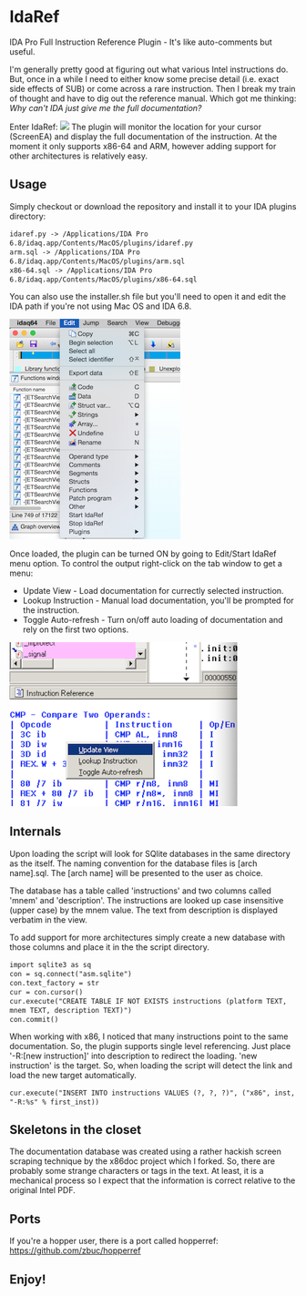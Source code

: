 IdaRef
======
IDA Pro Full Instruction Reference Plugin - It's like auto-comments but useful.

I'm generally pretty good at figuring out what various Intel instructions do.
But, once in a while I need to either know some precise detail (i.e. exact 
side effects of SUB) or come across a rare instruction. Then I break my train
of thought and have to dig out the reference manual. Which got me thinking: 
<i>Why can't IDA just give me the full documentation?</i>

Enter IdaRef:
![](./screenshot/idaref.png)
The plugin will monitor the location for your cursor (ScreenEA) and display the full
documentation of the instruction. At the moment it only supports x86-64 and ARM, 
however adding support for other architectures is relatively easy.

Usage
-----
Simply checkout or download the repository and install it to your IDA plugins directory:

    idaref.py -> /Applications/IDA Pro 6.8/idaq.app/Contents/MacOS/plugins/idaref.py
    arm.sql -> /Applications/IDA Pro 6.8/idaq.app/Contents/MacOS/plugins/arm.sql
    x86-64.sql -> /Applications/IDA Pro 6.8/idaq.app/Contents/MacOS/plugins/x86-64.sql

You can also use the installer.sh file but you'll need to open it and edit the IDA path 
if you're not using Mac OS and IDA 6.8.

![](./screenshot/idaref_start.png)

Once loaded, the plugin can be turned ON by going to Edit/Start IdaRef menu option. To 
control the output right-click on the tab window to get a menu:

* Update View - Load documentation for currectly selected instruction.
* Lookup Instruction - Manual load documentation, you'll be prompted for the instruction.
* Toggle Auto-refresh - Turn on/off auto loading of documentation and rely on the first two options.

![](./screenshot/idaref_menu.png)
    
Internals
---------
Upon loading the script will look for SQlite databases in the same directory as the 
itself. The naming convention for the database files is [arch name].sql. The 
[arch name] will be presented to the user as choice.

The database has a table called 'instructions' and two columns called 'mnem' and
'description'. The instructions are looked up case insensitive (upper case) by the
mnem value. The text from description is displayed verbatim in the view.

To add support for more architectures simply create a new database with those
columns and place it in the the script directory.

    import sqlite3 as sq
    con = sq.connect("asm.sqlite")
    con.text_factory = str
    cur = con.cursor()
    cur.execute("CREATE TABLE IF NOT EXISTS instructions (platform TEXT, mnem TEXT, description TEXT)")
    con.commit()
    
When working with x86, I noticed that many instructions point to the same documentation.
So, the plugin supports single level referencing. Just place '-R:[new instruction]' into
description to redirect the loading. 'new instruction' is the target. So, when loading 
the script will detect the link and load the new target automatically.

    cur.execute("INSERT INTO instructions VALUES (?, ?, ?)", ("x86", inst, "-R:%s" % first_inst))
    
Skeletons in the closet
-----------------------
The documentation database was created using a rather hackish screen scraping
technique by the x86doc project which I forked. So, there are probably some 
strange characters or tags in the text. At least, it is a mechanical process
so I expect that the information is correct relative to the original Intel PDF.

Ports
-----
If you're a hopper user, there is a port called hopperref: https://github.com/zbuc/hopperref

Enjoy!
------
